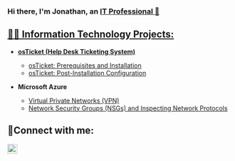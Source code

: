 ### Hi there, I'm Jonathan, an <a href="https://linkedin.com/in/"> IT Professional 👋
 

<h2>👨‍💻 Information Technology Projects:</h2>

- <b>osTicket (Help Desk Ticketing System)</b>
  - [osTicket: Prerequisites and Installation](https://github.com/jonbarrIT/osticket-prereqs)
  - [osTicket: Post-Installation Configuration](https://github.com/jonbarrIT/post-install-config)
  
- <b>Microsoft Azure</b>
  - [Virtual Private Networks (VPN)](https://github.com/jonbarrIT/VPN)
  - [Network Security Groups (NSGs) and Inspecting Network Protocols](https://github.com/jonbarrIT/azure-network-protocols)

<h2>🤳Connect with me:</h2>


[<img align="left" alt="jonbarr | LinkedIn" width="22px" src="https://cdn.jsdelivr.net/npm/simple-icons@v3/icons/linkedin.svg" />][linkedin]


[linkedin]: https://linkedin.com/in/
